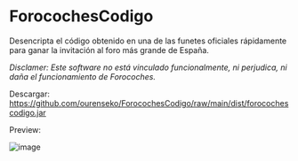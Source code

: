# ForocochesCodigo
Desencripta el código obtenido en una de las funetes oficiales rápidamente para ganar la invitación al foro más grande de España.

*Disclamer: Este software no está vinculado funcionalmente, ni perjudica, ni daña el funcionamiento de Forocoches.*

Descargar: https://github.com/ourenseko/ForocochesCodigo/raw/main/dist/forocochescodigo.jar

Preview:

![image](https://user-images.githubusercontent.com/25538565/177432196-86461c44-276a-4a0f-91cf-97e94360da8a.png)
